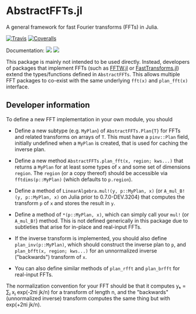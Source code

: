 # AbstractFFTs.jl

A general framework for fast Fourier transforms (FFTs) in Julia.

[![Travis](https://travis-ci.org/JuliaMath/AbstractFFTs.jl.svg?branch=master)](https://travis-ci.org/JuliaMath/AbstractFFTs.jl)
[![Coveralls](https://coveralls.io/repos/github/JuliaMath/AbstractFFTs.jl/badge.svg?branch=master)](https://coveralls.io/github/JuliaMath/AbstractFFTs.jl?branch=master)

Documentation:
[![](https://img.shields.io/badge/docs-stable-blue.svg)](https://JuliaMath.github.io/AbstractFFTs.jl/stable)
[![](https://img.shields.io/badge/docs-latest-blue.svg)](https://JuliaMath.github.io/AbstractFFTs.jl/latest)

This package is mainly not intended to be used directly.
Instead, developers of packages that implement FFTs (such as [FFTW.jl](https://github.com/JuliaMath/FFTW.jl) or [FastTransforms.jl](https://github.com/JuliaApproximation/FastTransforms.jl))
extend the types/functions defined in `AbstractFFTs`.
This allows multiple FFT packages to co-exist with the same underlying `fft(x)` and `plan_fft(x)` interface.

## Developer information

To define a new FFT implementation in your own module, you should

* Define a new subtype (e.g. `MyPlan`) of `AbstractFFTs.Plan{T}` for FFTs and related transforms on arrays of `T`.
  This must have a `pinv::Plan` field, initially undefined when a `MyPlan` is created, that is used for caching the
  inverse plan.

* Define a new method `AbstractFFTs.plan_fft(x, region; kws...)` that returns a `MyPlan` for at least some types of
  `x` and some set of dimensions `region`.   The `region` (or a copy thereof) should be accessible via `fftdims(p::MyPlan)` (which defaults to `p.region`).

* Define a method of `LinearAlgebra.mul!(y, p::MyPlan, x)` (or `A_mul_B!(y, p::MyPlan, x)` on Julia prior to
  0.7.0-DEV.3204) that computes the transform `p` of `x` and stores the result in `y`.

* Define a method of `*(p::MyPlan, x)`, which can simply call your `mul!` (or `A_mul_B!`) method.
  This is not defined generically in this package due to subtleties that arise for in-place and real-input FFTs.

* If the inverse transform is implemented, you should also define `plan_inv(p::MyPlan)`, which should construct the
  inverse plan to `p`, and `plan_bfft(x, region; kws...)` for an unnormalized inverse ("backwards") transform of `x`.

* You can also define similar methods of `plan_rfft` and `plan_brfft` for real-input FFTs.

The normalization convention for your FFT should be that it computes yₖ = ∑ⱼ xⱼ exp(-2πi jk/n) for a transform of
length n, and the "backwards" (unnormalized inverse) transform computes the same thing but with exp(+2πi jk/n).
